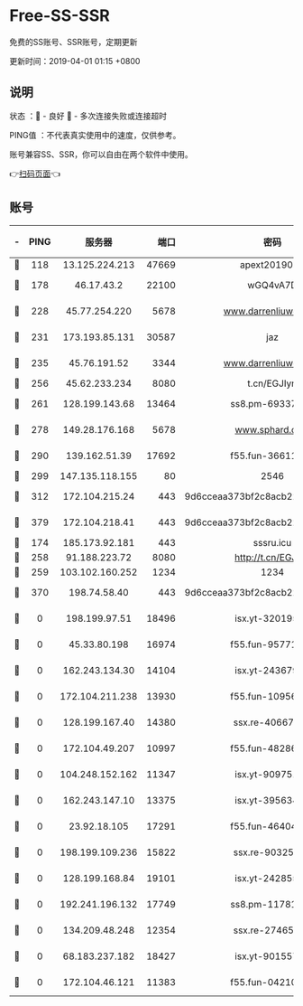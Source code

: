 # Free-SS-SSR

免费的SS账号、SSR账号，定期更新

更新时间：2019-04-01 01:15 +0800

## 说明

状态     ：🙂 - 良好 🙁 - 多次连接失败或连接超时

PING值   ：不代表真实使用中的速度，仅供参考。

账号兼容SS、SSR，你可以自由在两个软件中使用。

👉[扫码页面](https://liesauer.github.io/Free-SS-SSR/)👈

## 账号

|-|PING|服务器|端口|密码|加密方式|区域|
|:----:|:----:|:-----:|-----:|:----:|:----:|:----:|
|🙂|118|13.125.224.213|47669|apext2019001|chacha20|KR|
|🙂|178|46.17.43.2|22100|wGQ4vA7D|aes-256-gcm|RU|
|🙂|228|45.77.254.220|5678|www.darrenliuwei.com|aes-256-cfb|SG|
|🙂|231|173.193.85.131|30587|jaz|aes-256-cfb|US|
|🙂|235|45.76.191.52|3344|www.darrenliuwei.com|aes-256-cfb|JP|
|🙂|256|45.62.233.234|8080|t.cn/EGJIyrl|rc4-md5|CA|
|🙂|261|128.199.143.68|13464|ss8.pm-69337563|aes-256-cfb|SG|
|🙂|278|149.28.176.168|5678|www.sphard.com|aes-256-cfb|AU|
|🙂|290|139.162.51.39|17692|f55.fun-36611767|aes-256-cfb|SG|
|🙂|299|147.135.118.155|80|2546|chacha20|US|
|🙂|312|172.104.215.24|443|9d6cceaa373bf2c8acb22e60b6a58be6|aes-256-cfb|US|
|🙂|379|172.104.218.41|443|9d6cceaa373bf2c8acb22e60b6a58be6|aes-256-cfb|US|
|🙂|174|185.173.92.181|443|sssru.icu|rc4-md5|RU|
|🙂|258|91.188.223.72|8080|http://t.cn/EGJIyrl|rc4-md5|RU|
|🙂|259|103.102.160.252|1234|1234|rc4-md5|JP|
|🙁|370|198.74.58.40|443|9d6cceaa373bf2c8acb22e60b6a58be6|aes-256-cfb|US|
|🙁|0|198.199.97.51|18496|isx.yt-32019519|aes-256-cfb|US|
|🙁|0|45.33.80.198|16974|f55.fun-95771159|aes-256-cfb|US|
|🙁|0|162.243.134.30|14104|isx.yt-24367948|aes-256-cfb|US|
|🙁|0|172.104.211.238|13930|f55.fun-10956587|aes-256-cfb|US|
|🙁|0|128.199.167.40|14380|ssx.re-40667368|aes-256-cfb|SG|
|🙁|0|172.104.49.207|10997|f55.fun-48286538|aes-256-cfb|SG|
|🙁|0|104.248.152.162|11347|isx.yt-90975139|aes-256-cfb|SG|
|🙁|0|162.243.147.10|13375|isx.yt-39563486|aes-256-cfb|US|
|🙁|0|23.92.18.105|17291|f55.fun-46404698|aes-256-cfb|US|
|🙁|0|198.199.109.236|15822|ssx.re-90325864|aes-256-cfb|US|
|🙁|0|128.199.168.84|19101|isx.yt-24285595|aes-256-cfb|SG|
|🙁|0|192.241.196.132|17749|ss8.pm-11781750|aes-256-cfb|US|
|🙁|0|134.209.48.248|12354|ssx.re-27465668|aes-256-cfb|US|
|🙁|0|68.183.237.182|18427|isx.yt-90155746|aes-256-cfb|SG|
|🙁|0|172.104.46.121|11383|f55.fun-04210255|aes-256-cfb|SG|
